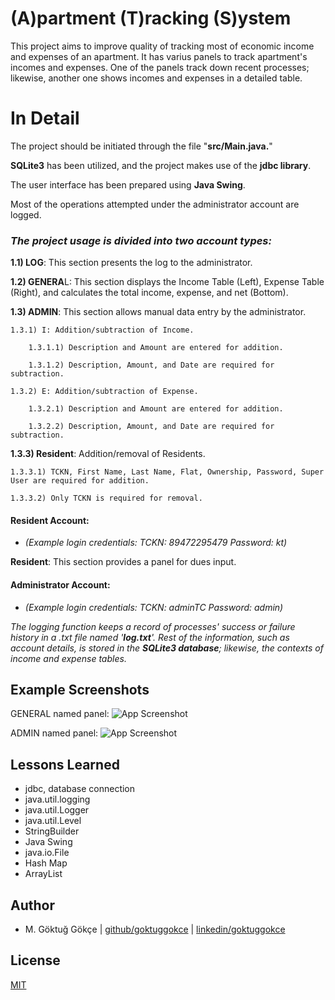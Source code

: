 
# (A)partment (T)racking (S)ystem

This project aims to improve quality of tracking most of economic income and expenses of an apartment. It has varius panels to track apartment's incomes and expenses. One of the panels track down recent processes; likewise, another one shows incomes and expenses in a detailed table.
# In Detail

The project should be initiated through the file "**src/Main.java.**"

**SQLite3** has been utilized, and the project makes use of the **jdbc library**.

The user interface has been prepared using **Java Swing**.

Most of the operations attempted under the administrator account are logged.

### _The project usage is divided into two account types:_

**1.1) LOG**: This section presents the log to the administrator.

**1.2) GENERA**L: This section displays the Income Table (Left), Expense Table (Right), and calculates the total income, expense, and net (Bottom).

**1.3) ADMIN**: This section allows manual data entry by the administrator.
    
    1.3.1) I: Addition/subtraction of Income.

        1.3.1.1) Description and Amount are entered for addition.

        1.3.1.2) Description, Amount, and Date are required for subtraction.

    1.3.2) E: Addition/subtraction of Expense.

        1.3.2.1) Description and Amount are entered for addition.
        
        1.3.2.2) Description, Amount, and Date are required for subtraction.
**1.3.3) Resident**: Addition/removal of Residents.

    1.3.3.1) TCKN, First Name, Last Name, Flat, Ownership, Password, Super User are required for addition.

    1.3.3.2) Only TCKN is required for removal.
    
#### Resident Account:
* _(Example login credentials: TCKN: 89472295479 Password: kt)_

**Resident**: This section provides a panel for dues input.
  
#### Administrator Account:
* _(Example login credentials: TCKN: adminTC Password: admin)_

_The logging function keeps a record of processes' success or failure history in a .txt file named '**log.txt**'. Rest of the information, such as account details, is stored in the **SQLite3 database**; likewise, the contexts of income and expense tables._

## Example Screenshots
GENERAL named panel:
![App Screenshot](https://lh3.googleusercontent.com/drive-viewer/AKGpihYD6oaQvbzu6Hq8r4E9GU8aP5nY73RIRHfyWEaOPyFhpYb4DLTtDp9c212Fn4RCQGGNkO4fVJ0xlDt7ZTGGdYum0H48Um8VRfQ=s1600-rw-v1)

ADMIN named panel:
![App Screenshot](https://lh3.googleusercontent.com/drive-viewer/AKGpihbx1KIKltC0Iytp-tZyWa0MOMo8Dsvya2IhKYaOaBKbIg1lV1QLqmWIZBEOObvxn61sETfD4XhnViNK7qHdXNM1g65hkOvZTfI=s1600-rw-v1)

## Lessons Learned

* jdbc, database connection
* java.util.logging
* java.util.Logger
* java.util.Level
* StringBuilder
* Java Swing
* java.io.File
* Hash Map
* ArrayList



## Author

- M. Göktuğ Gökçe | [github/goktuggokce](https://www.github.com/goktuggokce) | [linkedin/goktuggokce](https://www.linkedin.com/in/goktuggokce)



## License

[MIT](https://choosealicense.com/licenses/mit/)

